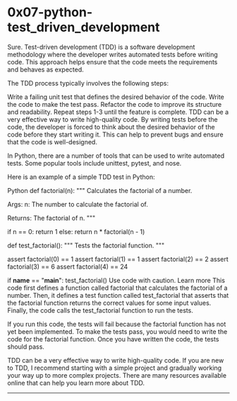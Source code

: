 0x07-python-test_driven_development
========================================================================================

Sure. Test-driven development (TDD) is a software development methodology where the developer writes automated tests before writing code. This approach helps ensure that the code meets the requirements and behaves as expected.

The TDD process typically involves the following steps:

Write a failing unit test that defines the desired behavior of the code.
Write the code to make the test pass.
Refactor the code to improve its structure and readability.
Repeat steps 1-3 until the feature is complete.
TDD can be a very effective way to write high-quality code. By writing tests before the code, the developer is forced to think about the desired behavior of the code before they start writing it. This can help to prevent bugs and ensure that the code is well-designed.

In Python, there are a number of tools that can be used to write automated tests. Some popular tools include unittest, pytest, and nose.

Here is an example of a simple TDD test in Python:

Python
def factorial(n):
  """
  Calculates the factorial of a number.

  Args:
    n: The number to calculate the factorial of.

  Returns:
    The factorial of n.
  """

  if n == 0:
    return 1
  else:
    return n * factorial(n - 1)

def test_factorial():
  """
  Tests the factorial function.
  """

  assert factorial(0) == 1
  assert factorial(1) == 1
  assert factorial(2) == 2
  assert factorial(3) == 6
  assert factorial(4) == 24

if __name__ == "__main__":
  test_factorial()
Use code with caution. Learn more
This code first defines a function called factorial that calculates the factorial of a number. Then, it defines a test function called test_factorial that asserts that the factorial function returns the correct values for some input values. Finally, the code calls the test_factorial function to run the tests.

If you run this code, the tests will fail because the factorial function has not yet been implemented. To make the tests pass, you would need to write the code for the factorial function. Once you have written the code, the tests should pass.

TDD can be a very effective way to write high-quality code. If you are new to TDD, I recommend starting with a simple project and gradually working your way up to more complex projects. There are many resources available online that can help you learn more about TDD.

---------------------------------------------------------------------------------------
